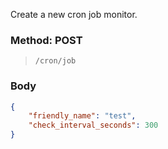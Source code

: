 Create a new cron job monitor.

### Method: POST

> ```
>/cron/job
>```

### Body

```json
{
    "friendly_name": "test",
    "check_interval_seconds": 300
}
```
